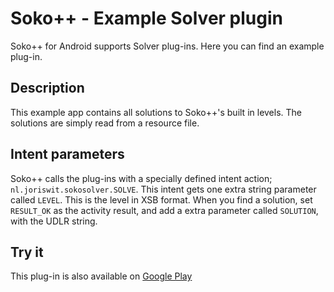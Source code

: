 Soko++ - Example Solver plugin
============================

Soko++ for Android supports Solver plug-ins. Here you can find an example plug-in.


Description
-----------

This example app contains all solutions to Soko++'s built in levels. The solutions are simply read from a resource file.


Intent parameters
-----------------

Soko++ calls the plug-ins with a specially defined intent action; `nl.joriswit.sokosolver.SOLVE`. This intent gets one extra string parameter called `LEVEL`. This is the level in XSB format. When you find a solution, set `RESULT_OK` as the activity result, and add a extra parameter called `SOLUTION`, with the UDLR string.


Try it
------

This plug-in is also available on [Google Play][]

[Google Play]: https://play.google.com/store/apps/details?id=nl.joriswit.soko.builtinlevelsolutions
